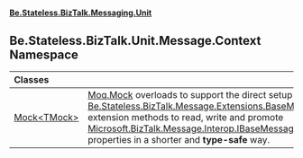 #### [Be.Stateless.BizTalk.Messaging.Unit](README.md 'README')

## Be.Stateless.BizTalk.Unit.Message.Context Namespace

| Classes | |
| :--- | :--- |
| [Mock&lt;TMock&gt;](Mock_TMock_.md 'Be.Stateless.BizTalk.Unit.Message.Context.Mock<TMock>') | [Moq.Mock](https://docs.microsoft.com/en-us/dotnet/api/Moq.Mock 'Moq.Mock') overloads to support the direct setup of the [Be.Stateless.BizTalk.Message.Extensions.BaseMessageContext](https://docs.microsoft.com/en-us/dotnet/api/Be.Stateless.BizTalk.Message.Extensions.BaseMessageContext 'Be.Stateless.BizTalk.Message.Extensions.BaseMessageContext')'s extension methods to             read, write and promote [Microsoft.BizTalk.Message.Interop.IBaseMessageContext](https://docs.microsoft.com/en-us/dotnet/api/Microsoft.BizTalk.Message.Interop.IBaseMessageContext 'Microsoft.BizTalk.Message.Interop.IBaseMessageContext') properties in a shorter and <b>type-safe</b> way. |
